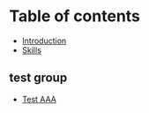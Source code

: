# Table of contents

* [Introduction](README.md)
* [Skills](page.md)

## test group

* [Test AAA](skills/test-skill.md)
